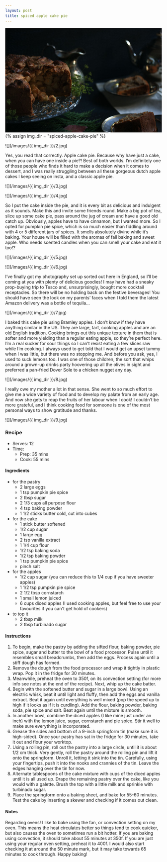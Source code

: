 ```yaml
---
layout: post
title: spiced apple cake pie
---
```

![](/images/spiced-apple-cake-pie/1.jpg)
{% assign img_dir = "spiced-apple-cake-pie" %}

![](/images/{{ img_dir }}/2.jpg)

Yes, you read that correctly. Apple cake pie. Because why have just a cake, when you can have one inside a pie?! Best of both worlds. I’m definitely one of those people who finds it hard to make a decision when it comes to dessert, and I was really struggling between all these gorgeous dutch apple cakes I keep seeing on insta, and a classic apple pie.

![](/images/{{ img_dir }}/3.jpg)

![](/images/{{ img_dir }}/4.jpg)

So I put the cake inside the pie, and it is every bit as delicious and indulgent as it sounds. Make this and invite some friends round. Make a big pot of tea, slice up some cake pie, pass around the jug of cream and have a good old catch up. Obviously, apples have to have cinnamon, but I wanted more. So I opted for pumpkin pie spice, which is so much easier than fiddling around with 4 or 5 different jars of spices. It smells absolutely divine while it’s baking. Your house will be filled with the aromas of fall baking and sweet apple. Who needs scented candles when you can smell your cake and eat it too!?

![](/images/{{ img_dir }}/5.jpg)

![](/images/{{ img_dir }}/6.jpg)

I’ve finally got my photography set up sorted out here in England, so I’ll be coming at you with plenty of delicious goodies! I may have had a sneaky prop-buying trip to Tesco and, unsurprisingly, bought more cocktail receptacles. So there will be no holding back on the festive beverages! You should have seen the look on my parents’ faces when I told them the latest Amazon delivery was a bottle of tequila…

![](/images/{{ img_dir }}/7.jpg)

I baked this cake pie using Bramley apples. I don’t know if they have anything similar in the US. They are large, tart, cooking apples and are an old English tradition. Cooking brings out this unique texture in them that is softer and more yielding than a regular eating apple, so they’re perfect here. I’m a real sucker for sour things so I can’t resist eating a few slices raw while I’m cooking. I always used to get told that I would get an upset tummy when I was little, but there was no stopping me. And before you ask, yes, I used to suck lemons too. I was one of those children, the sort that whips around a grown-up drinks party hoovering up all the olives in sight and preferred a pan-fried Dover Sole to a chicken nugget any day.

![](/images/{{ img_dir }}/8.jpg)

I really owe my mother a lot in that sense. She went to so much effort to give me a wide variety of food and to develop my palate from an early age. And now she gets to reap the fruits of her labour when I cook! I couldn’t be more grateful, and I think cooking food for someone is one of the most personal ways to show gratitude and thanks.

![](/images/{{ img_dir }}/9.jpg)

### Recipe
+ Serves: 12
+ Time:
  + Prep: 35 mins
  + Cook: 55 mins
#### Ingredients
+ for the pastry
  + 2 large eggs
  + 1 tsp pumpkin pie spice
  + 2 tbsp sugar
  + 2 1/3 cups all purpose flour
  + 4 tsp baking powder
  + 1 1/2 sticks butter cold, cut into cubes
+ for the cake
  + 1 stick butter softened
  + 1/2 cup sugar
  + 1 large egg
  + 2 tsp vanilla extract
  + 1 1/4 cup flour
  + 1/2 tsp baking soda
  + 1/2 tsp baking powder
  + 1 tsp pumpkin pie spice
  + pinch salt
+ for the apples
  + 1/2 cup sugar (you can reduce this to 1/4 cup if you have sweeter apples)
  + 1 1/2 tsp pumpkin pie spice
  + 2 1/2 tbsp cornstarch
  + 1 small lemon juiced
  + 6 cups diced apples (I used cooking apples, but feel free to use your favourites if you can't get hold of cookers)
+ to top it
  + 2 tbsp milk
  + 2 tbsp turbinado sugar

#### Instructions
1. To begin, make the pastry by adding the sifted flour, baking powder, pie spice, sugar and butter to the bowl of a food processor. Pulse until it resembles small breadcrumbs, then add the eggs. Process again until a stiff dough has formed. 
1. Remove the dough from the food processor and wrap it tightly in plastic wrap. Pop it in the fridge for 30 minutes. 
1. Meanwhile, preheat the oven to 350f, on its convection setting (for more info see notes at the end of the recipe). Next, whip up the cake batter. 
1. Begin with the softened butter and sugar in a large bowl. Using an electric whisk, beat it until light and fluffy, then add the eggs and vanilla extract. Beat it again until everything is well mixed (pop the speed up to high if it looks as if it is curdling). Add the flour, baking powder, baking soda, pie spice and salt. Beat again until the mixture is smooth. 
1. In another bowl, combine the diced apples (I like mine just under an inch) with the lemon juice, sugar, cornstarch and pie spice. Stir it well to make sure everything is incorporated. 
1. Grease the sides and bottom of a 9-inch springform tin (make sure it is high-sided). Once your pastry has sat in the fridge for 30 minutes, take it out and flour your worktop. 
1. Using a rolling pin, roll out the pastry into a large circle, until it is about 1/2 cm thick. Very gently, roll the pastry around the rolling pin and lift it onto the springform. Unroll it, letting it sink into the tin. Carefully, using your fingertips, push it into the nooks and crannies of the tin. Leave the edges hanging over the tin for now. 
1. Alternate tablespoons of the cake mixture with cups of the diced apples until it is all used up. Drape the remaining pastry over the cake, like you would with a galette. Brush the top with a little milk and sprinkle with turbinado sugar. 
1. Place the springform onto a baking sheet, and bake for 55-60 minutes. Test the cake by inserting a skewer and checking if it comes out clean. 


#### Notes
Regarding ovens! I like to bake using the fan, or convection setting on my oven. This means the heat circulates better so things tend to cook quicker, but also causes the oven to sometimes run a bit hotter. If you are baking using convection, it should take about 55 minutes at 350f. If you are just using your regular oven setting, preheat it to 400f. I would also start checking it at around the 50 minute mark, but it may take towards 65 minutes to cook through. Happy baking!
